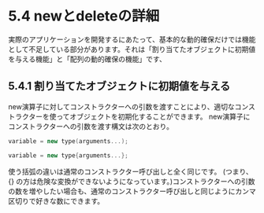 # 5.4 newとdeleteの詳細　
実際のアプリケーションを開発するにあたって、基本的な動的確保だけでは機能として不足している部分があります。それは「割り当てたオブジェクトに初期値を与える機能」と「配列の動的確保の機能」です、

## 5.4.1 割り当てたオブジェクトに初期値を与える
new演算子に対してコンストラクターへの引数を渡すことにより、適切なコンストラクターを使ってオブジェクトを初期化することができます。
new演算子にコンストラクターへの引数を渡す構文は次のとおり。
```C++
variable = new type(arguments...);

variable = new type{arguments...};
```

使う括弧の違いは通常のコンストラクター呼び出しと全く同じです。 (つまり、{} の方は危険な変換ができないようになっています。)コンストラクターへの引数の数を増やしたい場合も、通常のコンストラクター呼び出しと同じようにカンマ区切りで好きな数にできます。

